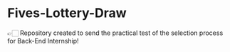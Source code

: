 # Fives-Lottery-Draw

👉🏻 Repository created to send the practical test of the selection process for Back-End Internship! 
